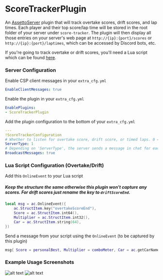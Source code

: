 # ScoreTrackerPlugin
An [AssettoServer](https://github.com/compujuckel/AssettoServer) plugin that will track overtake scores, drift scores, and lap times. Each player and their top score/lap time will be stored in the root folder of your server under `score-tracker`. The plugin will then display all those entries on your server's web page at `http://{ip}:{port}/scores` or `http://{ip}:{port}/laptimes`, which can be accessed by Discord bots, etc.

If you're going to track overtake or drift scores, you'll need a Lua script which can be found [here](https://www.patreon.com/JBoondock).


### Server Configuration
Enable CSP client messages in your `extra_cfg.yml`
```YAML
EnableClientMessages: true
```

Enable the plugin in your `extra_cfg.yml`
```YAML
EnablePlugins:
- ScoreTrackerPlugin
```

Add the plugin configuration to the bottom of your `extra_cfg.yml`
```YAML
---
!ScoreTrackerConfiguration
# Whether to listen for overtake score, drift score, or timed laps. 0 = overtake score, 1 = drift score, 2 = timed laps
ServerType: 1
# Depending on 'ServerType', the server sends a message in chat for each new personal best overtake score, drift score, or lap time.
BroadcastMessages: true
```

### Lua Script Configuration (Overtake/Drift)

Add this `OnlineEvent` to your Lua script
##### Keep the structure the same otherwise this plugin won't capture any scores. For drift scores just rename the key to `driftScoreEnd`.
```lua
local msg = ac.OnlineEvent({
    ac.StructItem.key("overtakeScoreEnd"),
    Score = ac.StructItem.int64(),
    Multiplier = ac.StructItem.int32(),
    Car = ac.StructItem.string(64),
})
```
Send a message from your script using the `OnlineEvent` (to be captured by this plugin)
```lua
msg{ Score = personalBest, Multiplier = comboMeter, Car = ac.getCarName(0) }
```

### Example Usage Screenshots
![alt text](https://i.imgur.com/yVbRKyN.png "Overtake scores being used in a Discord.py bot")
![alt text](https://i.imgur.com/wrKlVJd.png "Lap times being used in a Discord.py bot")
